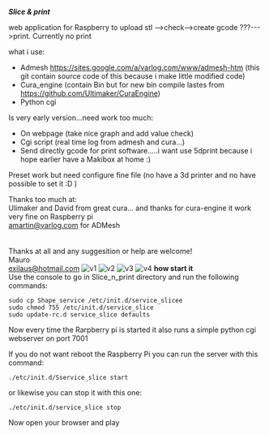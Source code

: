 ***Slice & print***

web application for Raspberry to upload stl -->check-->create gcode ???--->print.
Currently no print

what i use: <br>
  - Admesh https://sites.google.com/a/varlog.com/www/admesh-htm (this git contain source code of this because i make little modified code)<br>
  - Cura_engine (contain Bin but for new bin compile lastes from https://github.com/Ultimaker/CuraEngine)<br>
  - Python cgi<br>

Is very early version...need work too much:<br>

  - On webpage (take nice graph and add value check)<br>
  - Cgi script (real time log from admesh and cura...)<br>
  - Send directly gcode for print software.....i want use 5dprint because i hope earlier have a Makibox at home :) <br>

Preset work but need configure fine file (no have a 3d printer and no have possible to set it :D )<br>

Thanks too much at:<br>
Ulimaker and David from great cura... and thanks for cura-engine it work very fine on Raspberry pi<br>
amartin@varlog.com  for ADMesh<br>
<br>
<br>
Thanks at all and any suggesition or help are welcome!<br>
Mauro<br>
exilaus@hotmail.com
![v1](https://lh3.googleusercontent.com/-hPimnREILcE/UcySR2u_MSI/AAAAAAAADZ8/ref79bZXQaY/w877-h658-no/Diapositiva1.JPG)
![v2](https://lh6.googleusercontent.com/-nvp3SFAtyv8/UcySRzMyY-I/AAAAAAAADaA/kMfZF5pUdiA/w877-h658-no/Diapositiva2.JPG)
![v3](https://lh4.googleusercontent.com/--pv21m54ze8/UcySSYPqUvI/AAAAAAAADaI/QMPOCAqHgqg/w877-h658-no/Diapositiva3.JPG)
![v4](https://lh4.googleusercontent.com/-useOhk31T1s/UdGzLW8l7ZI/AAAAAAAADbs/lwSrzxWArDg/w925-h658-no/output.jpg)
**how start it**<br>
Use the console to go in Slice_n_print directory and run the following commands:

    sudo cp Shape_service /etc/init.d/service_slicee
    sudo chmod 755 /etc/init.d/service_slice
    sudo update-rc.d service_slice defaults

Now every time the Rarpberry pi is started it also runs a simple python cgi webserver on port 7001

If you do not want reboot the Raspberry Pi you can run the server with this command:

    ./etc/init.d/Sservice_slice start

or likewise you can stop it with this one:
 
    ./etc/init.d/service_slice stop

Now open your browser and play <br>
